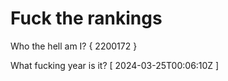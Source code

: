 # Fuck the rankings

Who the hell am I?
{ 2200172 }

What fucking year is it?
[ 2024-03-25T00:06:10Z ]
